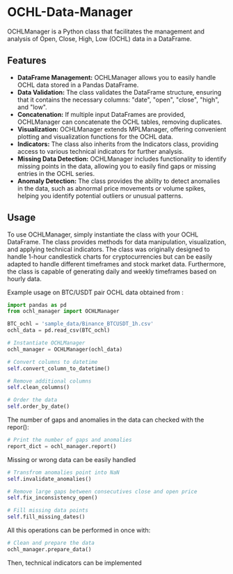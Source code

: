 # OCHL-Data-Manager  

OCHLManager is a Python class that facilitates the management and analysis of Open, Close, High, Low (OCHL) data in a DataFrame.

## Features

- **DataFrame Management:** OCHLManager allows you to easily handle OCHL data stored in a Pandas DataFrame.
- **Data Validation:** The class validates the DataFrame structure, ensuring that it contains the necessary columns: "date", "open", "close", "high", and "low".
- **Concatenation:** If multiple input DataFrames are provided, OCHLManager can concatenate the OCHL tables, removing duplicates.
- **Visualization:** OCHLManager extends MPLManager, offering convenient plotting and visualization functions for the OCHL data.
- **Indicators:** The class also inherits from the Indicators class, providing access to various technical indicators for further analysis.
- **Missing Data Detection:** OCHLManager includes functionality to identify missing points in the data, allowing you to easily find gaps or missing entries in the OCHL series.
- **Anomaly Detection:** The class provides the ability to detect anomalies in the data, such as abnormal price movements or volume spikes, helping you identify potential outliers or unusual patterns.
  
## Usage

To use OCHLManager, simply instantiate the class with your OCHL DataFrame. The class provides methods for data manipulation, visualization, and applying technical indicators.
The class was originally designed to handle 1-hour candlestick charts for cryptocurrencies but can be easily adapted to handle different timeframes and stock market data. Furthermore, the class is capable of generating daily and weekly timeframes based on hourly data.

Example usage on BTC/USDT pair OCHL data obtained from :

```python
import pandas as pd
from ochl_manager import OCHLManager

BTC_ochl = 'sample_data/Binance_BTCUSDT_1h.csv'
ochl_data = pd.read_csv(BTC_ochl)

# Instantiate OCHLManager
ochl_manager = OCHLManager(ochl_data)

# Convert columns to datetime
self.convert_column_to_datetime()

# Remove additional columns
self.clean_columns()

# Order the data
self.order_by_date()
```
The number of gaps and anomalies in the data can checked with the repor():
```python
# Print the number of gaps and anomalies
report_dict = ochl_manager.report()
```
Missing or wrong data can be easily handled
```python
# Transfrom anomalies point into NaN
self.invalidate_anomalies()

# Remove large gaps between consecutives close and open price
self.fix_inconsistency_open()

# Fill missing data points
self.fill_missing_dates()
```

All this operations can be performed in once with:

```python
# Clean and prepare the data
ochl_manager.prepare_data()
```
Then, technical indicators can be implemented







